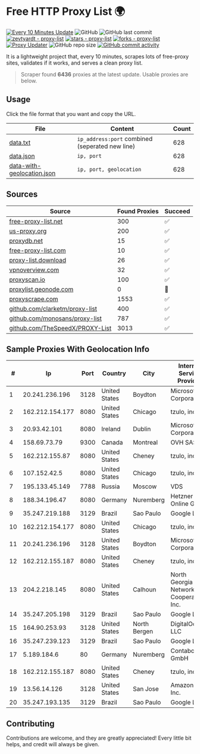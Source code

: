 
# Free HTTP Proxy List 🌍

[![Every 10 Minutes Update](https://github.com/mertguvencli/http-proxy-list/actions/workflows/main.yml/badge.svg?branch=main)](https://github.com/mertguvencli/http-proxy-list/actions/workflows/main.yml)
![GitHub](https://img.shields.io/github/license/mertguvencli/http-proxy-list)
![GitHub last commit](https://img.shields.io/github/last-commit/mertguvencli/http-proxy-list)
[![zevtyardt - proxy-list](https://img.shields.io/static/v1?label=zevtyardt&message=proxy-list&color=blue&logo=github)](https://github.com/zevtyardt/proxy-list "Go to GitHub repo")
[![stars - proxy-list](https://img.shields.io/github/stars/zevtyardt/proxy-list?style=social)](https://github.com/zevtyardt/proxy-list)
[![forks - proxy-list](https://img.shields.io/github/forks/zevtyardt/proxy-list?style=social)](https://github.com/zevtyardt/proxy-list)
[![Proxy Updater](https://github.com/zevtyardt/proxy-list/workflows/Proxy%20Updater/badge.svg)](https://github.com/zevtyardt/proxy-list/actions?query=workflow:"Proxy+Updater")
![GitHub repo size](https://img.shields.io/github/repo-size/zevtyardt/proxy-list)
[![GitHub commit activity](https://img.shields.io/github/commit-activity/m/zevtyardt/proxy-list?logo=commits)](https://github.com/zevtyardt/proxy-list/commits/main)

It is a lightweight project that, every 10 minutes, scrapes lots of free-proxy sites, validates if it works, and serves a clean proxy list.

> Scraper found **6436** proxies at the latest update. Usable proxies are below.

## Usage

Click the file format that you want and copy the URL.

|File|Content|Count|
|----|-------|-----|
|[data.txt](https://raw.githubusercontent.com/mertguvencli/http-proxy-list/main/proxy-list/data.txt)|`ip_address:port` combined (seperated new line)|628|
|[data.json](https://raw.githubusercontent.com/mertguvencli/http-proxy-list/main/proxy-list/data.json)|`ip, port`|628|
|[data-with-geolocation.json](https://raw.githubusercontent.com/mertguvencli/http-proxy-list/main/proxy-list/data-with-geolocation.json)|`ip, port, geolocation`|628|

## Sources

|Source|Found Proxies|Succeed|
|------|-------------|-------|
|[free-proxy-list.net](https://free-proxy-list.net)|300|✅|
|[us-proxy.org](https://www.us-proxy.org)|200|✅|
|[proxydb.net](http://proxydb.net)|15|✅|
|[free-proxy-list.com](https://free-proxy-list.com/?page=&port=&type%5B%5D=http&type%5B%5D=https&up_time=0&search=Search)|10|✅|
|[proxy-list.download](https://www.proxy-list.download/HTTP)|26|✅|
|[vpnoverview.com](https://vpnoverview.com/privacy/anonymous-browsing/free-proxy-servers)|32|✅|
|[proxyscan.io](https://www.proxyscan.io)|100|✅|
|[proxylist.geonode.com](https://proxylist.geonode.com/api/proxy-list?limit=300&page=1&sort_by=lastChecked&sort_type=desc&protocols=http,https)|0|🚫|
|[proxyscrape.com](https://api.proxyscrape.com/v2/?request=displayproxies&protocol=http&timeout=10000&country=all&ssl=all&anonymity=all)|1553|✅|
|[github.com/clarketm/proxy-list](https://raw.githubusercontent.com/clarketm/proxy-list/master/proxy-list-raw.txt)|400|✅|
|[github.com/monosans/proxy-list](https://raw.githubusercontent.com/monosans/proxy-list/main/proxies/http.txt)|787|✅|
|[github.com/TheSpeedX/PROXY-List](https://raw.githubusercontent.com/TheSpeedX/PROXY-List/master/http.txt)|3013|✅|


## Sample Proxies With Geolocation Info

|#|Ip|Port|Country|City|Internet Service Provider|
|-|--|----|-------|----|-------------------------|
|1|20.241.236.196|3128|United States|Boydton|Microsoft Corporation|
|2|162.212.154.177|8080|United States|Chicago|tzulo, inc.|
|3|20.93.42.101|8080|Ireland|Dublin|Microsoft Corporation|
|4|158.69.73.79|9300|Canada|Montreal|OVH SAS|
|5|162.212.155.87|8080|United States|Cheney|tzulo, inc.|
|6|107.152.42.5|8080|United States|Chicago|tzulo, inc.|
|7|195.133.45.149|7788|Russia|Moscow|VDS|
|8|188.34.196.47|8080|Germany|Nuremberg|Hetzner Online GmbH|
|9|35.247.219.188|3129|Brazil|Sao Paulo|Google LLC|
|10|162.212.154.177|8080|United States|Chicago|tzulo, inc.|
|11|20.241.236.196|3128|United States|Boydton|Microsoft Corporation|
|12|162.212.155.187|8080|United States|Cheney|tzulo, inc.|
|13|204.2.218.145|8080|United States|Calhoun|North Georgia Network Cooperative, Inc.|
|14|35.247.205.198|3129|Brazil|Sao Paulo|Google LLC|
|15|164.90.253.93|3128|United States|North Bergen|DigitalOcean, LLC|
|16|35.247.239.123|3129|Brazil|Sao Paulo|Google LLC|
|17|5.189.184.6|80|Germany|Nuremberg|Contabo GmbH|
|18|162.212.155.187|8080|United States|Cheney|tzulo, inc.|
|19|13.56.14.126|3128|United States|San Jose|Amazon.com, Inc.|
|20|35.247.193.135|3129|Brazil|Sao Paulo|Google LLC|



## Contributing

Contributions are welcome, and they are greatly appreciated! Every
little bit helps, and credit will always be given.

